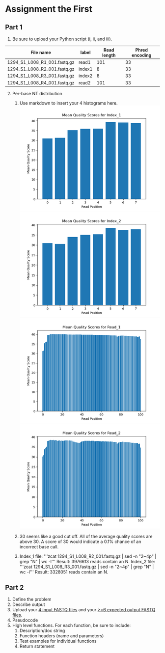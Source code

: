 # Assignment the First

## Part 1
1. Be sure to upload your Python script (i, ii, and iii).

| File name | label | Read length | Phred encoding |
|---|---|---|---|
| 1294_S1_L008_R1_001.fastq.gz | read1 | 101 | 33 |
| 1294_S1_L008_R2_001.fastq.gz | index1 | 8 | 33 |
| 1294_S1_L008_R3_001.fastq.gz | index2 | 8 | 33 |
| 1294_S1_L008_R4_001.fastq.gz | read2 | 101 | 33 |

2. Per-base NT distribution
    1. Use markdown to insert your 4 histograms here.
![](https://github.com/christian-lafrance/Demultiplex/blob/master/Assignment-the-first/Index_1.png)
![](https://github.com/christian-lafrance/Demultiplex/blob/master/Assignment-the-first/Index_2.png)
![](https://github.com/christian-lafrance/Demultiplex/blob/master/Assignment-the-first/Read_1.png)
![](https://github.com/christian-lafrance/Demultiplex/blob/master/Assignment-the-first/Read_2.png)


    2. 30 seems like a good cut off. All of the average quality scores
        are above 30. A score of 30 would indicate a 0.1% chance of an
        incorrect base call. 
    3. 
        Index_1 file:
        '''zcat 1294_S1_L008_R2_001.fastq.gz | sed -n "2~4p" | grep "N" | wc -l'''
        Result: 3976613 reads contain an N. 
        Index_2 file:
        '''zcat 1294_S1_L008_R3_001.fastq.gz | sed -n "2~4p" | grep "N" | wc -l'''
        Result: 3328051 reads contain an N. 
    
## Part 2
1. Define the problem
2. Describe output
3. Upload your [4 input FASTQ files](../TEST-input_FASTQ) and your [>=6 expected output FASTQ files](../TEST-output_FASTQ).
4. Pseudocode
5. High level functions. For each function, be sure to include:
    1. Description/doc string
    2. Function headers (name and parameters)
    3. Test examples for individual functions
    4. Return statement

